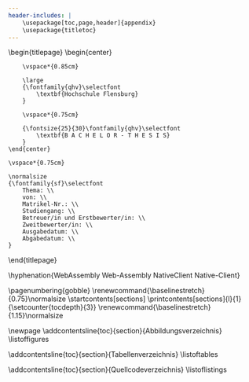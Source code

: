 ```yaml
---
header-includes: |
    \usepackage[toc,page,header]{appendix}
    \usepackage{titletoc}
---
```


\begin{titlepage}
    \begin{center}

        \vspace*{0.85cm}

        \large
        {\fontfamily{qhv}\selectfont
            \textbf{Hochschule Flensburg}
        }

        \vspace*{0.75cm}

        {\fontsize{25}{30}\fontfamily{qhv}\selectfont
            \textbf{B A C H E L O R - T H E S I S}
        }
    \end{center}

    \vspace*{0.75cm}

    \normalsize
    {\fontfamily{sf}\selectfont
        Thema: \\
        von: \\
        Matrikel-Nr.: \\
        Studiengang: \\
        Betreuer/in und Erstbewerter/in: \\
        Zweitbewerter/in: \\
        Ausgabedatum: \\
        Abgabedatum: \\
    }


\end{titlepage}

\hyphenation{WebAssembly Web-Assembly NativeClient Native-Client}

\pagenumbering{gobble}
\renewcommand{\baselinestretch}{0.75}\normalsize
\startcontents[sections]
\printcontents[sections]{l}{1}{\setcounter{tocdepth}{3}}
\renewcommand{\baselinestretch}{1.15}\normalsize

\newpage
\addcontentsline{toc}{section}{Abbildungsverzeichnis}
\listoffigures

\addcontentsline{toc}{section}{Tabellenverzeichnis}
\listoftables

\addcontentsline{toc}{section}{Quellcodeverzeichnis}
\listoflistings
